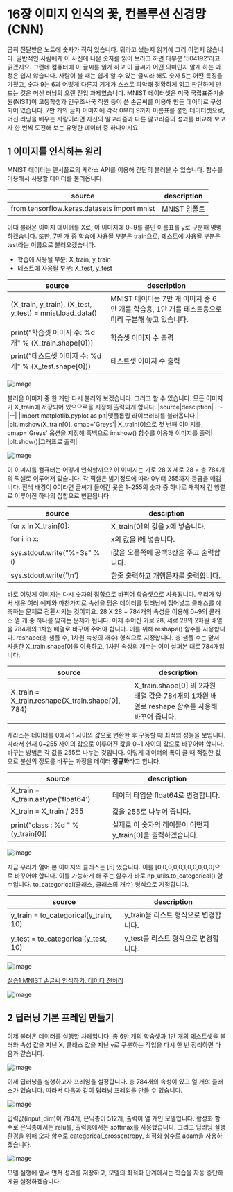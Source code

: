# 16장 이미지 인식의 꽃, 컨볼루션 신경망(CNN)

급히 전달받은 노트에 숫자가 적혀 있습니다. 뭐라고 썼는지 읽기에 그리 어렵지 않습니다. 일반적인 사람에게 이 사진에 나온 숫자를 읽어 보라고 하면 대부분 '504192'라고 읽겠지요.
그런데 컴퓨터에 이 글씨를 읽게 하고 이 글씨가 어떤 의미인지 알게 하는 과정은 쉽지 않습니다. 사람이 볼 때는 쉽게 알 수 있는 글씨라 해도 숫자 5는 어떤 특징을 가졌고, 숫자 9는 
6과 어떻게 다른지 기계가 스스로 파악해 정확하게 읽고 판단하게 만드는 것은 머신 러닝의 오랜 진입 과제였습니다.
MNIST 데이터셋은 미국 국립표준기술원(NIST)이 고등학생과 인구조사국 직원 등이 쓴 손글씨를 이용해 만든 데이터로 구성되어 있습니다.
7만 개의 글자 이미지에 각각 0부터 9까지 이름표를 붙인 데이터셋으로, 머신 러닝을 배우는 사람이라면 자신의 알고리즘과 다른 알고리즘의 성과를 비교해 보고자 한 번씩 도전해 보는
유명한 데이터 중 하나이지요.

## 1 이미지를 인식하는 원리

MNIST 데이터는 텐서플로의 케라스 API를 이용해 간단히 불러올 수 있습니다. 함수를 이용해서 사용할 데이터를 불러옵니다.

|source|description|
|--|--|
|from tensorflow.keras.datasets import mnist|MNIST 임폴트|

이때 불러온 이미지 데이터를 X로, 이 이미지에 0~9를 붙인 이름표를 y로 구분해 명명하겠습니다. 또한, 7만 개 중 학습에 사용될 부분은 train으로, 
테스트에 사용될 부분은 test라는 이름으로 불러오겠습니다.

- 학습에 사용될 부분: X_train, y_train
- 테스트에 사용될 부분: X_test, y_test

|source|description|
|--|--|
|(X_train, y_train), (X_test, y_test) = mnist.load_data()| MNIST 데이터는 7만 개 이미지 중 6만 개를 학습용, 1만 개를 테스트용으로 미리 구분해 놓고 있습니다.|
|print("학습셋 이미지 수: %d개" % (X_train.shape[0]))|학습셋 이미지 수 출력|
|print("테스트셋 이미지 수: %d개" % (X_test.shape[0]))|테스트셋 이미지 수 출력|

![image](https://user-images.githubusercontent.com/52357235/178097945-3d8676da-9bda-43e0-945e-5449a3deeedb.png)

불러온 이미지 중 한 개만 다시 불러와 보겠습니다.
그리고 할 수 있습니다. 모든 이미지가 X_train에 저장되어 있으므로을 지정해  출력되게 합니다.
|source|desciption|
|--|--|
|import matplotlib.pyplot as plt|맷플롭립 라이브러리를 불러옵니다.|
|plt.imshow(X_train[0], cmap='Greys'| X_train[0]으로 첫 번째 이미지를, cmap='Greys' 옵션을 지정해 흑백으로 imshow() 함수를 이용해 이미지를 출력|
|plt.show()|그래프로 출력|

![image](https://user-images.githubusercontent.com/52357235/178098852-6483e264-b767-465b-b144-debe7d98fa61.png)

이 이미지를 컴퓨터는 어떻게 인식할까요?
이 이미지는 가로 28 X 세로 28 = 총 784개의 픽셀로 이루어져 있습니다. 각 픽셀은 밝기정도에 따라 0부터 255까지 등급을 매깁니다.
흰색 배경이 0이라면 글씨가 들어간 곳은 1~255의 숫자 중 하나로 채워져 긴 행렬로 이루어진 하나의 집합으로 변환됩니다.

|source|desciption|
|--|--|
|for x in X_train[0]:|X_train[0]의 값을 x에 넣습니다.|
|for i in x:|x의 값을 i에 넣습니다.|
|sys.stdout.write("%-3s" % i)|i값을 오른쪽에 공백3칸을 주고 출력합니다.|
|sys.stdout.write('\n')|한줄 출력하고 개행문자를 출력합니다.|

바로 이렇게 이미지는 다시 숫자의 집합으로 바뀌어 학습셋으로 사용됩니다. 
우리가 앞서 배운 여러 예제와 마찬가지로 속성을 담은 데이터를 딥러닝에 집어넣고 클래스를 예측하는 문제로 전환시키는 것이지요.
28 X 28 = 784개의 속성을 이용해 0~9의 클래스 열 개 중 하나를 맞히는 문제가 됩니다.
이제 주어진 가로 28, 세로 28의 2차원 배열을 784개의 1차원 배열로 바꾸어 주어야 합니다.
이를 위해 reshape() 함수를 사용합니다.
reshape(총 샘플 수, 1차원 속성의 개수) 형식으로 지정합니다. 
총 샘플 수는 앞서 사용한 X_train.shape[0]을 이용하고, 1차원 속성의 개수는 이미 살펴본 대로 784개입니다.

|source|description|
|--|--|
|X_train = X_train.reshape(X_train.shape[0], 784)|X_train.shape[0] 의 2차원 배열 값을 784개의 1차원 배열로 reshape 함수를 사용해 바꾸어 줍니다.|

케라스는 데이터를 0에서 1 사이의 값으로 변환한 후 구동할 때 최적의 성능을 보입니다. 따라서 현재 0~255 사이의 값으로 이루어진 값을 0~1 사이의 값으로 바꾸어야 합니다.
바꾸는 방법은 각 값을 255로 나누는 것입니다. 이렇게 데이터의 폭이 클 때 적절한 값으로 분산의 정도를 바꾸는 과정을 데이터 **정규화**라고 합니다.

|source|description|
|--|--|
|X_train = X_train.astype('float64')|데이터 타입을 float64로 변경합니다.|
|X_train = X_train / 255|값을 255로 나누어 줍니다.|
|print("class : %d " % (y_train[0])|실제로 이 숫자의 레이블이 어떤지 y_train[0]을 출력하겠습니다.|

![image](https://user-images.githubusercontent.com/52357235/178099866-f5c2a185-e28e-4b1b-ae65-8fa2fe79f739.png)

지금 우리가 열어 본 이미지의 클래스는 [5] 였습니다. 이를 [0,0,0,0,0,1,0,0,0,0,0]으로 바꾸어야 합니다.
이를 가능하게 해 주는 함수가 바로 np_utils.to_categorical() 함수입니다.
to_categorical(클래스, 클래스의 개수) 형식으로 지정합니다.

|source|description|
|--|--|
|y_train = to_categorical(y_train, 10)|y_train을 리스트 형식으로 변경합니다.|
|y_test = to_categorical(y_test, 10)|y_test를 리스트 형식으로 변경합니다.|


![image](https://user-images.githubusercontent.com/52357235/178099780-a6431302-4786-4983-aa9d-0c6ec5831026.png)


[실습1 MNIST 손글씨 인식하기: 데이터 전처리](https://github.com/zzzangmans1/DeepLearning/blob/main/16/16_1.py)

![image](https://user-images.githubusercontent.com/52357235/178100022-2ff33e70-364a-4071-a6ec-9f1572e1e1d5.png)

## 2 딥러닝 기본 프레임 만들기

이제 불러온 데이터를 실행할 차례입니다. 
총 6만 개의 학습셋과 1만 개의 테스트셋을 불러와 속성 값을 지닌 X, 클래스 값을 지닌 y로 구분하는 작업을 다시 한 번 정리하면 다음과 같습니다.

![image](https://user-images.githubusercontent.com/52357235/178100095-879a74af-313e-4d2d-9cf5-e277b0fac11e.png)

이제 딥러닝을 실행하고자 프레임을 설정합니다. 총 784개의 속성이 있고 열 개의 클래스가 있습니다. 
따라서 다음과 같이 딥러닝 프레임을 만들 수 있습니다.

![image](https://user-images.githubusercontent.com/52357235/178100218-7e62fbe6-25b2-4c24-a06d-07825e50d4a2.png)

입력값(input_dim)이 784개, 은닉층이 512개, 출력이 열 개인 모델입니다. 
활성화 함수로 은닉층에서는 relu를, 출력층에서는 softmax를 사용했습니다.
그리고 딥러닝 실행 환경을 위해 오차 함수로 categorical_crossentropy, 최적화 함수로 adam을 사용하겠습니다.

![image](https://user-images.githubusercontent.com/52357235/178100277-8bbd0b11-173c-4d0c-87d9-bde696f73bdf.png)

모델 실행에 앞서 먼저 성과를 저장하고, 모델의 최적화 단계에서는 학습을 자동 중단하게끔 설정하겠습니다.


